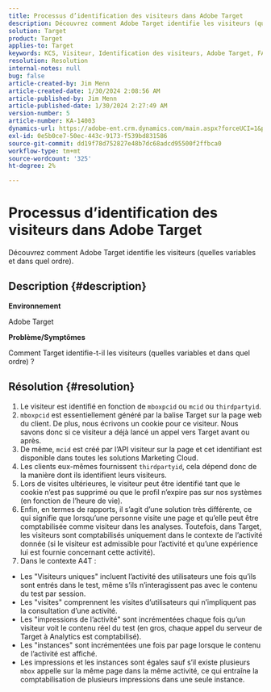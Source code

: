 ```yaml
---
title: Processus d’identification des visiteurs dans Adobe Target
description: Découvrez comment Adobe Target identifie les visiteurs (quelles variables et dans quel ordre).
solution: Target
product: Target
applies-to: Target
keywords: KCS, Visiteur, Identification des visiteurs, Adobe Target, FAQ, Adobe Analytics, impressions d’activité, instances, visiteurs uniques, visites
resolution: Resolution
internal-notes: null
bug: false
article-created-by: Jim Menn
article-created-date: 1/30/2024 2:08:56 AM
article-published-by: Jim Menn
article-published-date: 1/30/2024 2:27:49 AM
version-number: 5
article-number: KA-14003
dynamics-url: https://adobe-ent.crm.dynamics.com/main.aspx?forceUCI=1&pagetype=entityrecord&etn=knowledgearticle&id=3e88e380-14bf-ee11-9079-6045bd006268
exl-id: 0e5b0ce7-50ec-443c-9173-f539bd831586
source-git-commit: dd19f78d752827e48b7dc68adcd95500f2ffbca0
workflow-type: tm+mt
source-wordcount: '325'
ht-degree: 2%

---
```


# Processus d’identification des visiteurs dans Adobe Target


Découvrez comment Adobe Target identifie les visiteurs (quelles variables et dans quel ordre).

## Description {#description}


<b>Environnement</b>

Adobe Target



<b>Problème/Symptômes</b>

Comment Target identifie-t-il les visiteurs (quelles variables et dans quel ordre) ?


## Résolution {#resolution}


1. Le visiteur est identifié en fonction de `mboxpcid` ou `mcid` ou `thirdpartyid`.
2. `mboxpcid` est essentiellement généré par la balise Target sur la page web du client. De plus, nous écrivons un cookie pour ce visiteur. Nous savons donc si ce visiteur a déjà lancé un appel vers Target avant ou après.
3. De même, `mcid` est créé par l’API visiteur sur la page et cet identifiant est disponible dans toutes les solutions Marketing Cloud.
4. Les clients eux-mêmes fournissent `thirdpartyid`, cela dépend donc de la manière dont ils identifient leurs visiteurs.
5. Lors de visites ultérieures, le visiteur peut être identifié tant que le cookie n’est pas supprimé ou que le profil n’expire pas sur nos systèmes (en fonction de l’heure de vie).
6. Enfin, en termes de rapports, il s’agit d’une solution très différente, ce qui signifie que lorsqu’une personne visite une page et qu’elle peut être comptabilisée comme visiteur dans les analyses. Toutefois, dans Target, les visiteurs sont comptabilisés uniquement dans le contexte de l’activité donnée (si le visiteur est admissible pour l’activité et qu’une expérience lui est fournie concernant cette activité).
7. Dans le contexte A4T :


- Les &quot;Visiteurs uniques&quot; incluent l’activité des utilisateurs une fois qu’ils sont entrés dans le test, même s’ils n’interagissent pas avec le contenu du test par session.
- Les &quot;visites&quot; comprennent les visites d’utilisateurs qui n’impliquent pas la consultation d’une activité.
- Les &quot;impressions de l’activité&quot; sont incrémentées chaque fois qu’un visiteur voit le contenu réel du test (en gros, chaque appel du serveur de Target à Analytics est comptabilisé).
- Les &quot;instances&quot; sont incrémentées une fois par page lorsque le contenu de l’activité est affiché.
- Les impressions et les instances sont égales sauf s’il existe plusieurs `mbox` appelle sur la même page dans la même activité, ce qui entraîne la comptabilisation de plusieurs impressions dans une seule instance.
